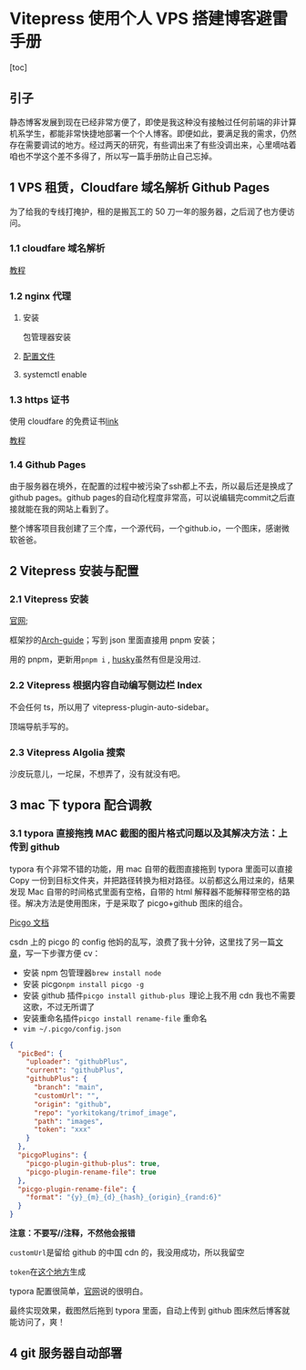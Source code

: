 # Vitepress 使用个人 VPS 搭建博客避雷手册

[toc]

## 引子

静态博客发展到现在已经非常方便了，即使是我这种没有接触过任何前端的非计算机系学生，都能非常快捷地部署一个个人博客。即便如此，要满足我的需求，仍然存在需要调试的地方。经过两天的研究，有些调出来了有些没调出来，心里嘀咕着咱也不学这个差不多得了，所以写一篇手册防止自己忘掉。

## 1 VPS 租赁，Cloudfare 域名解析 Github Pages

为了给我的专线打掩护，租的是搬瓦工的 50 刀一年的服务器，之后润了也方便访问。

### 1.1 cloudfare 域名解析

[教程](https://www.bandwagonhost.net/5986.html)

### 1.2 nginx 代理

1. 安装

   包管理器安装

2. [配置文件](https://www.nginx.com/resources/wiki/start/topics/examples/full/)

3. systemctl enable

### 1.3 https 证书

使用 cloudfare 的免费证书[link](https://www.cloudflare.com/zh-cn/learning/ssl/what-is-an-ssl-certificate/)

[教程](https://seviche.cc/2022-06-12-cloudflare/)

### 1.4 Github Pages

由于服务器在境外，在配置的过程中被污染了ssh都上不去，所以最后还是换成了github pages。github pages的自动化程度非常高，可以说编辑完commit之后直接就能在我的网站上看到了。

整个博客项目我创建了三个库，一个源代码，一个github.io，一个图床，感谢微软爸爸。

## 2 Vitepress 安装与配置

### 2.1 Vitepress 安装

[官网](https://vitepress.dev/);

框架抄的[Arch-guide](https://arch.icekylin.online/)；写到 json 里面直接用 pnpm 安装；

用的 pnpm，更新用`pnpm i` , [husky](https://typicode.github.io/husky/guide.html)虽然有但是没用过.

### 2.2 Vitepress 根据内容自动编写侧边栏 Index

不会任何 ts，所以用了 vitepress-plugin-auto-sidebar。

顶端导航手写的。

### 2.3 Vitepress Algolia 搜索

沙皮玩意儿，一坨屎，不想弄了，没有就没有吧。

## 3 mac 下 typora 配合调教

### 3.1 typora 直接拖拽 MAC 截图的图片格式问题以及其解决方法：上传到 github

typora 有个非常不错的功能，用 mac 自带的截图直接拖到 typora 里面可以直接 Copy 一份到目标文件夹，并把路径转换为相对路径。以前都这么用过来的，结果发现 Mac 自带的时间格式里面有空格，自带的 html 解释器不能解释带空格的路径。解决方法是使用图床，于是采取了 picgo+github 图床的组合。

[Picgo 文档](https://picgo.github.io/PicGo-Doc/)

csdn 上的 picgo 的 config 他妈的乱写，浪费了我十分钟，这里找了另一篇[文章](https://www.jianshu.com/p/33e7da24ee36)，写一下步骤方便 cv：

- 安装 npm 包管理器`brew install node`
- 安装 picgo`npm install picgo -g`
- 安装 github 插件`picgo install github-plus `理论上我不用 cdn 我也不需要这歌，不过无所谓了
- 安装重命名插件`picgo install rename-file` 重命名
- `vim ~/.picgo/config.json`

```json
{
  "picBed": {
    "uploader": "githubPlus",
    "current": "githubPlus",
    "githubPlus": {
      "branch": "main",
      "customUrl": "",
      "origin": "github",
      "repo": "yorkitokang/trimof_image",
      "path": "images",
      "token": "xxx"
    }
  },
  "picgoPlugins": {
    "picgo-plugin-github-plus": true,
    "picgo-plugin-rename-file": true
  },
  "picgo-plugin-rename-file": {
    "format": "{y}_{m}_{d}_{hash}_{origin}_{rand:6}"
  }
}
```

**注意：不要写//注释，不然他会报错**

`customUrl`是留给 github 的中国 cdn 的，我没用成功，所以我留空

`token`在[这个地方](https://github.com/settings/tokens)生成

typora 配置很简单，[官网](https://support.typora.io/Upload-Image)说的很明白。

最终实现效果，截图然后拖到 typora 里面，自动上传到 github 图床然后博客就能访问了，爽！

## 4 git 服务器自动部署
